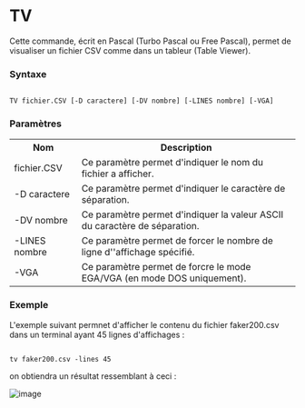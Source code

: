 # TV
Cette commande, écrit en Pascal (Turbo Pascal ou Free Pascal), permet de visualiser un fichier CSV comme dans un tableur (Table Viewer).

<h3>Syntaxe</h3>

<code>
TV fichier.CSV [-D caractere] [-DV nombre] [-LINES nombre] [-VGA]
</code>

<h3>Paramètres</h3>

<table>
  <tr>
    <th>Nom</th>
    <th>Description</th>
  </tr>
  <tr>
    <td>fichier.CSV</td>
    <td>Ce paramètre permet d'indiquer le nom du fichier a afficher.</td>
  </tr>
  <tr>
    <td>-D caractere</td>
    <td>Ce paramètre permet d'indiquer le caractère de séparation.</td>
  </tr>
  <tr>
    <td>-DV nombre</td>
    <td>Ce paramètre permet d'indiquer la valeur ASCII du caractère de séparation.</td>
  </tr>
  <tr>
    <td>-LINES nombre</td> 
    <td>Ce paramètre permet de forcer le nombre de ligne d''affichage spécifié.</td>
  </tr>
  <tr>
    <td>-VGA</td>
    <td>Ce paramètre permet de forcre le mode EGA/VGA (en mode DOS uniquement).</td>
  </tr>
</table>

<h3>Exemple</h3>

L'exemple suivant permnet d'afficher le contenu du fichier faker200.csv dans un terminal ayant 45 lignes d'affichages :

<code>
tv faker200.csv -lines 45
</code>

on obtiendra un résultat ressemblant à ceci :

![image](https://github.com/gladir/TV/assets/11842176/eb8e541b-a3ab-4561-8698-58a359bc971b)
